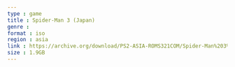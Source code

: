 ```yaml
---
type : game
title : Spider-Man 3 (Japan)
genre : 
format : iso
region : asia
link : https://archive.org/download/PS2-ASIA-ROMS321COM/Spider-Man%203%20%28Japan%29.7z
size : 1.9GB
---
```

